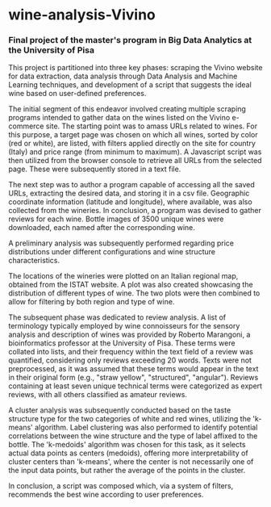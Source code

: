 # wine-analysis-Vivino

### Final project of the master's program in Big Data Analytics at the University of Pisa

This project is partitioned into three key phases: scraping the Vivino website for data extraction, data analysis through Data Analysis and Machine Learning techniques, and development of a script that suggests the ideal wine based on user-defined preferences.

The initial segment of this endeavor involved creating multiple scraping programs intended to gather data on the wines listed on the Vivino e-commerce site. The starting point was to amass URLs related to wines. For this purpose, a target page was chosen on which all wines, sorted by color (red or white), are listed, with filters applied directly on the site for country (Italy) and price range (from minimum to maximum). A Javascript script was then utilized from the browser console to retrieve all URLs from the selected page. These were subsequently stored in a text file.

The next step was to author a program capable of accessing all the saved URLs, extracting the desired data, and storing it in a csv file. Geographic coordinate information (latitude and longitude), where available, was also collected from the wineries. In conclusion, a program was devised to gather reviews for each wine. Bottle images of 3500 unique wines were downloaded, each named after the corresponding wine.

A preliminary analysis was subsequently performed regarding price distributions under different configurations and wine structure characteristics.

The locations of the wineries were plotted on an Italian regional map, obtained from the ISTAT website. A plot was also created showcasing the distribution of different types of wine. The two plots were then combined to allow for filtering by both region and type of wine.

The subsequent phase was dedicated to review analysis. A list of terminology typically employed by wine connoisseurs for the sensory analysis and description of wines was provided by Roberto Marangoni, a bioinformatics professor at the University of Pisa. These terms were collated into lists, and their frequency within the text field of a review was quantified, considering only reviews exceeding 20 words. Texts were not preprocessed, as it was assumed that these terms would appear in the text in their original form (e.g., "straw yellow", "structured", "angular"). Reviews containing at least seven unique technical terms were categorized as expert reviews, with all others classified as amateur reviews.

A cluster analysis was subsequently conducted based on the taste structure type for the two categories of white and red wines, utilizing the 'k-means' algorithm. Label clustering was also performed to identify potential correlations between the wine structure and the type of label affixed to the bottle. The 'k-medoids' algorithm was chosen for this task, as it selects actual data points as centers (medoids), offering more interpretability of cluster centers than 'k-means', where the center is not necessarily one of the input data points, but rather the average of the points in the cluster.

In conclusion, a script was composed which, via a system of filters, recommends the best wine according to user preferences.
